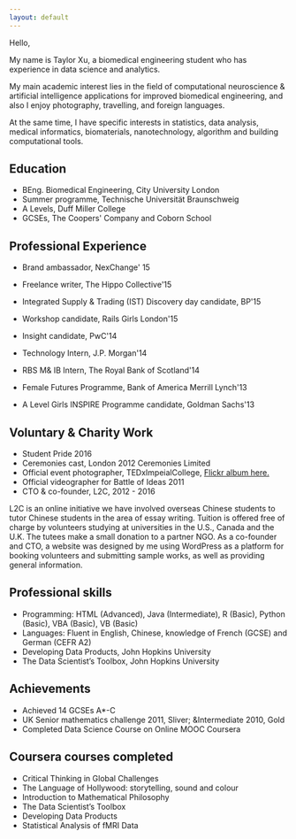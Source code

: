 ```yaml
---
layout: default
---
```

Hello,

My name is Taylor Xu, a biomedical engineering student who has experience in data science and analytics.

My main academic interest lies in the field of computational neuroscience & artificial intelligence applications for improved biomedical engineering, and also I enjoy photography, travelling, and foreign languages.

At the same time, I have specific interests in statistics, data analysis, medical informatics, biomaterials, nanotechnology, algorithm and building computational tools.

## Education


* BEng. Biomedical Engineering, City University London
* Summer programme, Technische Universität Braunschweig
* A Levels, Duff Miller College
* GCSEs, The Coopers' Company and Coborn School


## Professional Experience


* Brand ambassador, NexChange' 15


* Freelance writer, The Hippo Collective'15                                                                       
* Integrated Supply & Trading (IST) Discovery day candidate, BP'15
* Workshop candidate, Rails Girls London'15
* Insight candidate, PwC'14
* Technology Intern, J.P. Morgan'14
* RBS M& IB Intern, The Royal Bank of Scotland'14
* Female Futures Programme, Bank of America Merrill Lynch'13
* A Level Girls INSPIRE Programme candidate, Goldman Sachs'13

## Voluntary & Charity Work

* Student Pride 2016
* Ceremonies cast, London 2012 Ceremonies Limited
* Official event photographer, TEDxImpeialCollege, [Flickr album here.](https://www.flickr.com/photos/tedximperialcollege/tags/taylorxu/) 
* Official videographer for Battle of Ideas 2011
* CTO & co-founder, L2C, 2012 - 2016 		
		                                              
L2C is an online initiative we have involved overseas Chinese students to tutor Chinese students in the area of essay writing. Tuition is offered free of charge by volunteers studying at universities in the U.S., Canada and the U.K. The tutees make a small donation to a partner NGO. As a co-founder and CTO, a website was designed by me using WordPress as a platform for booking volunteers and submitting sample works, as well as providing general information. 

                                             
## Professional skills

* Programming: HTML (Advanced), Java (Intermediate), R (Basic), Python (Basic), VBA (Basic), VB (Basic)
* Languages: Fluent in English, Chinese, knowledge of French (GCSE) and German (CEFR A2)
* Developing Data Products, John Hopkins University
* The Data Scientist’s Toolbox, John Hopkins University

## Achievements

* Achieved 14 GCSEs A*-C 
* UK Senior mathematics challenge 2011, Sliver; &Intermediate 2010, Gold
* Completed Data Science Course on Online MOOC Coursera

## Coursera courses completed

* Critical Thinking in Global Challenges
* The Language of Hollywood: storytelling, sound and colour
* Introduction to Mathematical Philosophy
* The Data Scientist’s Toolbox
* Developing Data Products
* Statistical Analysis of fMRI Data

